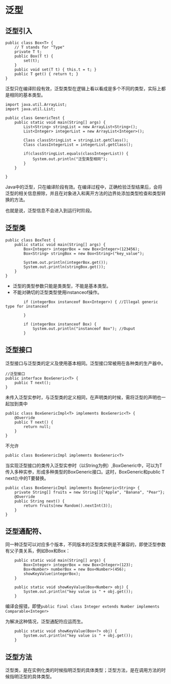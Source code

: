 # 泛型
## 泛型引入
```
public class Box<T> {
    // T stands for "Type"
    private T t;
    public Box(T t) {
        set(t);
    }
    public void set(T t) { this.t = t; }
    public T get() { return t; }
}
```
泛型只在编译阶段有效，泛型类型在逻辑上看以看成是多个不同的类型，实际上都是相同的基本类型。
```
import java.util.ArrayList;
import java.util.List;

public class GenericTest {
    public static void main(String[] args) {
        List<String> stringList = new ArrayList<String>();
        List<Integer> integerList = new ArrayList<Integer>();

        Class classStringList = stringList.getClass();
        Class classIntegerList = integerList.getClass();

        if(classStringList.equals(classIntegerList)) {
            System.out.println("泛型类型相同");
        }
    }

}
```
Java中的泛型，只在编译阶段有效。在编译过程中，正确检验泛型结果后，会将泛型的相关信息擦除，并且在对象进入和离开方法的边界处添加类型检查和类型转换的方法。

也就是说，泛型信息不会进入到运行时阶段。
## 泛型类
```
public class BoxTest {
    public static void main(String[] args) {
        Box<Integer> integerBox = new Box<Integer>(123456);
        Box<String> stringBox = new Box<String>("key_value");

        System.out.println(integerBox.get());
        System.out.println(stringBox.get());
    }
}
```
- 泛型的类型参数只能是类类型，不能是基本类型。
- 不能对确切的泛型类型使用instanceof操作。
```
        if (integerBox instanceof Box<Integer>) { //Illegal generic type for instanceof
            
        }
        
        if (integerBox instanceof Box) {
            System.out.println("instanceof Box"); //Ouput
        }
```
## 泛型接口
泛型接口与泛型类的定义及使用基本相同。泛型接口常被用在各种类的生产器中。
```
//泛型接口
public interface BoxGeneric<T> {
    public T next();
}
```
未传入泛型实参时，与泛型类的定义相同，在声明类的时候，需将泛型的声明也一起加到类中
```
public class BoxGenericImpl<T> implements BoxGeneric<T> {
    @Override
    public T next() {
        return null;
    }
}
```
不允许
```
public class BoxGenericImpl implements BoxGeneric<T>
```
当实现泛型接口的类传入泛型实参时（以String为例）,BoxGeneric<T>中，可以为T传入多种实参，形成多种类型的BoxGeneric接口。这时，BoxGeneric<T>和public T next();中的T要替换。
```
public class BoxGenericImpl implements BoxGeneric<String> {
    private String[] fruits = new String[]{"Apple", "Banana", "Pear"};
    @Override
    public String next() {
        return fruits[new Random().nextInt(3)];
    }
}
```
## 泛型通配符、
同一种泛型可以对应多个版本，不同版本的泛型类实例是不兼容的，即使泛型参数有父子类关系，例如Box<Number>和Box<Integer>：
```
    public static void main(String[] args) {
        Box<Integer> integerBox = new Box<Integer>(123);
        Box<Number> numberBox = new Box<Number>(456);
        showKeyValue(integerBox);
    }
    
    public static void showKeyValue(Box<Number> obj) {
        System.out.println("key value is " + obj.get());
    }    
```
编译会报错，即使```public final class Integer extends Number implements Comparable<Integer>```

为解决这种情况，泛型通配符应运而生。
```
    public static void showKeyValue(Box<?> obj) {
        System.out.println("key value is " + obj.get());
    }    
```
## 泛型方法
泛型类，是在实例化类的时候指明泛型的具体类型；泛型方法，是在调用方法的时候指明泛型的具体类型。
